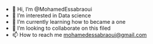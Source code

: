 - 👋 Hi, I’m @MohamedEssabraoui
- 👀 I’m interested in Data science
- 🌱 I’m currently learning how to became a one
- 💞️ I’m looking to collaborate on this filed
- 📫 How to reach me mohamedessabraoui@gmail.com

<!---
MohamedEssabraoui/MohamedEssabraoui is a ✨ special ✨ repository because its `README.md` (this file) appears on your GitHub profile.
You can click the Preview link to take a look at your changes.
--->
